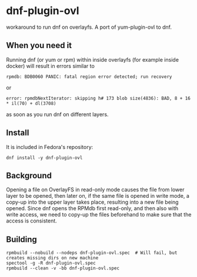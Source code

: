 # dnf-plugin-ovl
workaround to run dnf on overlayfs. A port of yum-plugin-ovl to dnf.

## When you need it
Running dnf (or yum or rpm) within inside overlayfs (for example inside docker) will result in errors similar to
```
rpmdb: BDB0060 PANIC: fatal region error detected; run recovery
```
or
```
error: rpmdbNextIterator: skipping h# 173 blob size(4836): BAD, 8 + 16 * il(70) + dl(3708)
```
as soon as you run dnf on different layers.

## Install

It is included in Fedora's repository:
```
dnf install -y dnf-plugin-ovl
```

## Background

Opening a file on OverlayFS in read-only mode causes the file from
lower layer to be opened, then later on, if the same file is opened
in write mode, a copy-up into the upper    layer    takes    place,
resulting into a new file being opened.
Since dnf opens the RPMdb first read-only, and then
also with write access, we need to copy-up the files beforehand to
make sure that the access is consistent.

## Building

```
rpmbuild --nobuild --nodeps dnf-plugin-ovl.spec  # Will fail, but creates missing dirs on new machine
spectool -g -R dnf-plugin-ovl.spec
rpmbuild --clean -v -bb dnf-plugin-ovl.spec
```
